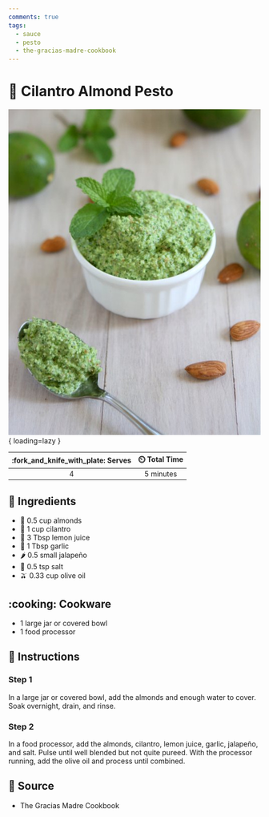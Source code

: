 ```yaml
---
comments: true
tags:
  - sauce
  - pesto
  - the-gracias-madre-cookbook
---
```

# :herb: Cilantro Almond Pesto

![Cilantro Almond Pesto](../../assets/images/cilantro-almond-pesto.jpg){ loading=lazy }

| :fork_and_knife_with_plate: Serves | :timer_clock: Total Time |
|:----------------------------------:|:-----------------------: |
| 4 | 5 minutes |

## :salt: Ingredients

- :chestnut: 0.5 cup almonds
- :herb: 1 cup cilantro
- :lemon: 3 Tbsp lemon juice
- :garlic: 1 Tbsp garlic
- :hot_pepper: 0.5 small jalapeño
- :salt: 0.5 tsp salt
- :olive: 0.33 cup olive oil

## :cooking: Cookware

- 1 large jar or covered bowl
- 1 food processor

## :pencil: Instructions

### Step 1

In a large jar or covered bowl, add the almonds and enough water to cover. Soak overnight, drain, and rinse.

### Step 2

In a food processor, add the almonds, cilantro, lemon juice, garlic, jalapeño, and salt. Pulse until well blended but
not quite pureed. With the processor running, add the olive oil and process until combined.

## :link: Source

- The Gracias Madre Cookbook

